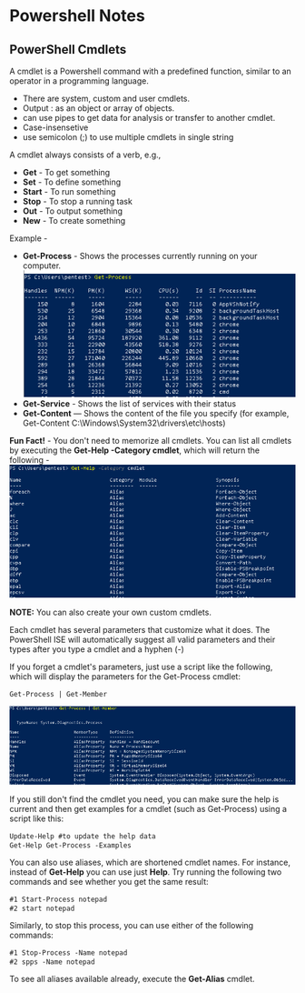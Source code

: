 # Powershell Notes
## PowerShell Cmdlets

A cmdlet is a Powershell command with a predefined function, similar to an operator in a programming language.

- There are system, custom and user cmdlets.
- Output : as an object or array of objects.
- can use pipes to get data for analysis or transfer to another cmdlet.
- Case-insensetive
- use semicolon (;) to use multiple cmdlets in single string

A cmdlet always consists of a verb, e.g.,
- **Get** - To get something
- **Set** - To define something
- **Start** - To run something
- **Stop** - To stop a running task
- **Out** - To output something
- **New** - To create something

Example - 

- **Get-Process** - Shows the processes currently running on your computer.
![Get-Process](../assets/Get-Process.png)
- **Get-Service** - Shows the list of services with their status
- **Get-Content** — Shows the content of the file you specify (for example, Get-Content C:\Windows\System32\drivers\etc\hosts)

**Fun Fact!** -
You don't need to memorize all cmdlets. You can list all cmdlets by executing the **Get-Help -Category cmdlet**, which will return the following - 
![Get-Help](../assets/Get-Help.png)

**NOTE:** You can also create your own custom cmdlets.

Each cmdlet has several parameters that customize what it does. The PowerShell ISE will automatically suggest all valid parameters and their types after you type a cmdlet and a hyphen (-)

If you forget a cmdlet's parameters, just use a script like the following, which will display the parameters for the Get-Process cmdlet:

```
Get-Process | Get-Member
```
 
![Get-Member](../assets/Get-Member.png)

If you still don't find the cmdlet you need, you can make sure the help is current and then get examples for a cmdlet (such as Get-Process) using a script like this:

```
Update-Help #to update the help data
Get-Help Get-Process -Examples
```

You can also use aliases, which are shortened cmdlet names. For instance, instead of **Get-Help** you can use just **Help**. Try running the following two commands and see whether you get the same result:

```
#1 Start-Process notepad
#2 start notepad
```

Similarly, to stop this process, you can use either of the following commands:

```
#1 Stop-Process -Name notepad
#2 spps -Name notepad
```

To see all aliases available already, execute the **Get-Alias** cmdlet.



